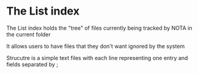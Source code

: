 # The List index

The List index holds the "tree" of files currently being tracked by NOTA in the current folder

It allows users to have files that they don't want ignored by the system

Strucutre is a simple text files with each line representing one entry and fields separated by ;